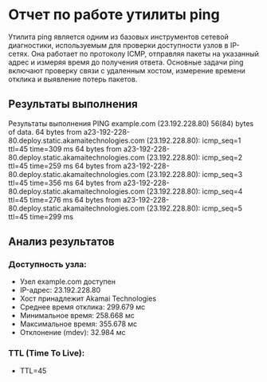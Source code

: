 # Отчет по работе утилиты ping
Утилита ping является одним из базовых инструментов сетевой диагностики, используемым для проверки доступности узлов в IP-сетях. Она работает по протоколу ICMP, отправляя пакеты на указанный адрес и измеряя время до получения ответа. Основные задачи ping включают проверку связи с удаленным хостом, измерение времени отклика и выявление потерь пакетов.

## Результаты выполнения
Результаты выполнения
PING example.com (23.192.228.80) 56(84) bytes of data.
64 bytes from a23-192-228-80.deploy.static.akamaitechnologies.com (23.192.228.80): icmp_seq=1 ttl=45 time=309 ms
64 bytes from a23-192-228-80.deploy.static.akamaitechnologies.com (23.192.228.80): icmp_seq=2 ttl=45 time=259 ms
64 bytes from a23-192-228-80.deploy.static.akamaitechnologies.com (23.192.228.80): icmp_seq=3 ttl=45 time=356 ms
64 bytes from a23-192-228-80.deploy.static.akamaitechnologies.com (23.192.228.80): icmp_seq=4 ttl=45 time=276 ms
64 bytes from a23-192-228-80.deploy.static.akamaitechnologies.com (23.192.228.80): icmp_seq=5 ttl=45 time=299 ms
## Анализ результатов

### Доступность узла:
- Узел example.com доступен
- IP-адрес: 23.192.228.80
- Хост принадлежит Akamai Technologies
- Среднее время отклика: 299.679 мс
- Минимальное время: 258.668 мс
- Максимальное время: 355.678 мс
- Отклонение (mdev): 32.984 мс

### TTL (Time To Live):
- TTL=45

